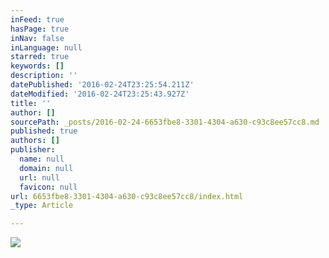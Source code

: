 ```yaml
---
inFeed: true
hasPage: true
inNav: false
inLanguage: null
starred: true
keywords: []
description: ''
datePublished: '2016-02-24T23:25:54.211Z'
dateModified: '2016-02-24T23:25:43.927Z'
title: ''
author: []
sourcePath: _posts/2016-02-24-6653fbe8-3301-4304-a630-c93c8ee57cc8.md
published: true
authors: []
publisher:
  name: null
  domain: null
  url: null
  favicon: null
url: 6653fbe8-3301-4304-a630-c93c8ee57cc8/index.html
_type: Article

---
```

![](https://the-grid-user-content.s3-us-west-2.amazonaws.com/f247e9ab-cf3e-48a8-861c-3f35febaba2c.jpg)